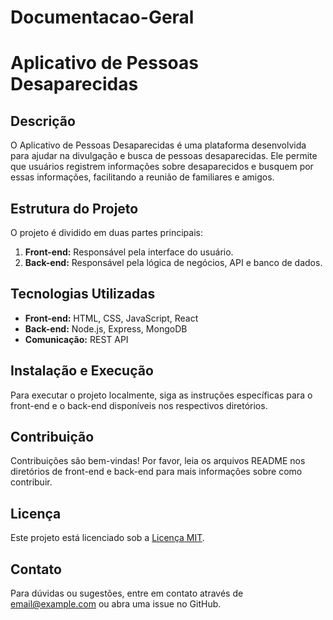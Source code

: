 # Documentacao-Geral

# Aplicativo de Pessoas Desaparecidas

## Descrição

O Aplicativo de Pessoas Desaparecidas é uma plataforma desenvolvida para ajudar na divulgação e busca de pessoas desaparecidas. Ele permite que usuários registrem informações sobre desaparecidos e busquem por essas informações, facilitando a reunião de familiares e amigos. 

## Estrutura do Projeto

O projeto é dividido em duas partes principais:
1. **Front-end:** Responsável pela interface do usuário.
2. **Back-end:** Responsável pela lógica de negócios, API e banco de dados.

## Tecnologias Utilizadas

- **Front-end:** HTML, CSS, JavaScript, React
- **Back-end:** Node.js, Express, MongoDB
- **Comunicação:** REST API

## Instalação e Execução

Para executar o projeto localmente, siga as instruções específicas para o front-end e o back-end disponíveis nos respectivos diretórios.

## Contribuição

Contribuições são bem-vindas! Por favor, leia os arquivos README nos diretórios de front-end e back-end para mais informações sobre como contribuir.

## Licença

Este projeto está licenciado sob a [Licença MIT](LICENSE).

## Contato

Para dúvidas ou sugestões, entre em contato através de [email@example.com](mailto:email@example.com) ou abra uma issue no GitHub.
